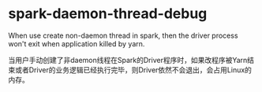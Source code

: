# spark-daemon-thread-debug
When use create non-daemon thread in spark, then the driver process won't exit when application killed by yarn.


当用户手动创建了非daemon线程在Spark的Driver程序时，如果改程序被Yarn结束或者Driver的业务逻辑已经执行完毕，则Driver依然不会退出，会占用Linux的内存。
